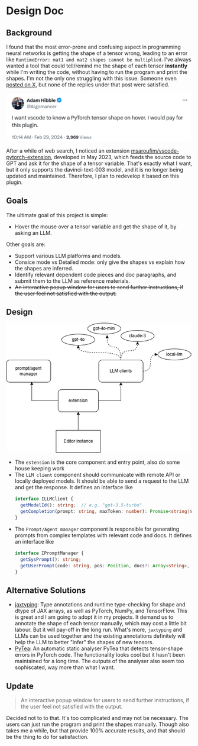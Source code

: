 # Design Doc

## Background

I found that the most error-prone and confusing aspect in programming neural networks is getting the shape of a tensor wrong, leading to an error like `RuntimeError: mat1 and mat2 shapes cannot be multiplied`. I've always wanted a tool that could tell/remind me the shape of each tensor **instantly** while I'm writing the code, without having to run the program and print the shapes. I'm not the only one struggling with this issue. Someone even [posted on X](https://twitter.com/Algomancer/status/1763024972623249572), but none of the replies under that post were satisfied.

<img alt="tweet-screen" src="images/tweet-post.jpg" width=500>

After a while of web search, I noticed an extension [msaroufim/vscode-pytorch-extension](https://github.com/msaroufim/vscode-pytorch-extension), developed in May 2023, which feeds the source code to GPT and ask it for the shape of a tensor variable. That's exactly what I want, but it only supports the davinci-text-003 model, and it is no longer being updated and maintained. Therefore, I plan to redevelop it based on this plugin.

## Goals
The ultimate goal of this project is simple:
- Hover the mouse over a tensor variable and get the shape of it, by asking an LLM.

Other goals are:
- Support various LLM platforms and models.
- Consice mode vs Detailed mode: only give the shapes vs explain how the shapes are inferred.
- Identify relevant dependent code pieces and doc paragraphs, and submit them to the LLM as reference materials.
- <s>An interactive popup window for users to send further instructions, if the user feel not satisfied with the output.</s>


## Design

![design](images/design.png)

- The `estension` is the core component and entry point, also do some house keeping work
- The `LLM client` component should communicate with remote API or locally deployed models. It should be able to send a request to the LLM and get the response. It defines an interface like
  ```typescript
  interface ILLMClient {
    getModelId(): string;  // e.g. "gpt-3.5-turbo"
    getCompletion(prompt: string, maxToken: number): Promise<string|null>;
  }
  ```
- The `Prompt/Agent manager` component is responsible for generating prompts from complex templates with relevant code and docs. It defines an interface like
  ```typescript
  interface IPromptManager {
    getSysPrompt(): string;
    getUserPrompt(code: string, pos: Position, docs?: Array<string>, moreCode?: Array<string>): string;
  }
  ```   


## Alternative Solutions

- [jaxtyping](https://github.com/google/jaxtyping): Type annotations and runtime type-checking for shape and dtype of JAX arrays, as well as PyTorch, NumPy, and TensorFlow. This is great and I am going to adopt it in my projects. It demand us to annotate the shape of each tensor manually, which may cost a little bit labour. But it will pay-off in the long run. What's more, `jaxtyping` and LLMs can be used together and the existing annotations definitely will help the LLM to better "infer" the shapes of new tensors.
- [PyTea](https://github.com/ropas/pytea): An automatic static analyser PyTea that detects tensor-shape errors in PyTorch code. The functionality looks cool but it hasn't been maintained for a long time. The outputs of the analyser also seem too sophiscated, way more than what I want.


Update
---

> An interactive popup window for users to send further instructions, if the user feel not satisfied with the output.

Decided not to to that. It's too complicated and may not be necessary. The users can just run the program and print the shapes manually. Though also takes me a while, but that provide 100% accurate results, and that should be the thing to do for satisfaction.

